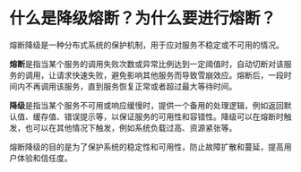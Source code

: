 # 什么是降级熔断？为什么要进行熔断？



熔断降级是一种分布式系统的保护机制，用于应对服务不稳定或不可用的情况。

**熔断**是指当某个服务的调用失败次数或异常比例达到一定阈值时，自动切断对该服务的调用，让请求快速失败，避免影响其他服务而导致雪崩效应。熔断后，一段时间内不再调用该服务，直到服务恢复正常或者超过最大等待时间。

**降级**是指当某个服务不可用或响应缓慢时，提供一个备用的处理逻辑，例如返回默认值、缓存值、错误提示等，以保证服务的可用性和容错性。降级可以在熔断时触发，也可以在其他情况下触发，例如系统负载过高、资源紧张等。

熔断降级的目的是为了保护系统的稳定性和可用性，防止故障扩散和蔓延，提高用户体验和信任度。

